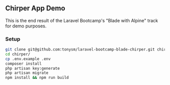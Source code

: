 ## Chirper App Demo

This is the end result of the Laravel Bootcamp's "Blade with Alpine" track for demo purposes.

### Setup

```bash
git clone git@github.com:tonysm/laravel-bootcamp-blade-chirper.git chirper
cd chirper/
cp .env.example .env
composer install
php artisan key:generate
php artisan migrate
npm install && npm run build
```

